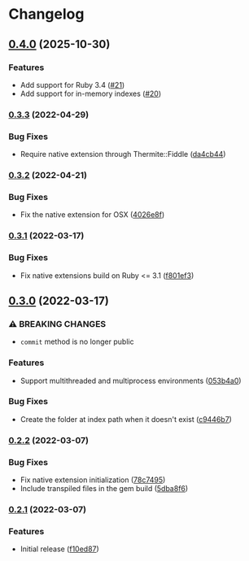 # Changelog

## [0.4.0](https://github.com/altertable-ai/tantiny/compare/v0.3.3...v0.4.0) (2025-10-30)

### Features

* Add support for Ruby 3.4 ([#21](https://github.com/baygeldin/tantiny/issues/21))
* Add support for in-memory indexes ([#20](https://github.com/baygeldin/tantiny/issues/20))

### [0.3.3](https://github.com/baygeldin/tantiny/compare/v0.3.2...v0.3.3) (2022-04-29)


### Bug Fixes

* Require native extension through Thermite::Fiddle ([da4cb44](https://github.com/baygeldin/tantiny/commit/da4cb44438f9bdeb604fbe57ff595f552fdf1c8c))

### [0.3.2](https://github.com/baygeldin/tantiny/compare/v0.3.1...v0.3.2) (2022-04-21)


### Bug Fixes

* Fix the native extension for OSX ([4026e8f](https://github.com/baygeldin/tantiny/commit/4026e8fad4179b100abc89d7f6aa2203232c9322))

### [0.3.1](https://github.com/baygeldin/tantiny/compare/v0.3.0...v0.3.1) (2022-03-17)


### Bug Fixes

* Fix native extensions build on Ruby <= 3.1 ([f801ef3](https://github.com/baygeldin/tantiny/commit/f801ef38db4ec164c28c27a309b215ad67e63b5c))

## [0.3.0](https://github.com/baygeldin/tantiny/compare/v0.2.2...v0.3.0) (2022-03-17)


### ⚠ BREAKING CHANGES

* `commit` method is no longer public

### Features

* Support multithreaded and multiprocess environments ([053b4a0](https://github.com/baygeldin/tantiny/commit/053b4a0a026ae8fd689d95a8d4f3b1a7b6d6779f))


### Bug Fixes

* Create the folder at index path when it doesn't exist ([c9446b7](https://github.com/baygeldin/tantiny/commit/c9446b7e949aad40de9ce179707a88915682055c))

### [0.2.2](https://github.com/baygeldin/tantiny/compare/v0.2.1...v0.2.2) (2022-03-07)


### Bug Fixes

* Fix native extension initialization ([78c7495](https://github.com/baygeldin/tantiny/commit/78c74951a4ade684395f756467aa583aad1f90a8))
* Include transpiled files in the gem build ([5dba8f6](https://github.com/baygeldin/tantiny/commit/5dba8f6a75f36eb27756c9e8d8f7f3872d73bf97))

### [0.2.1](https://github.com/baygeldin/tantiny/compare/v0.2.0...v0.2.1) (2022-03-07)


### Features

* Initial release ([f10ed87](https://github.com/baygeldin/tantiny/commit/f10ed878e0b781580d5a04d854c44e6b868621b1))
